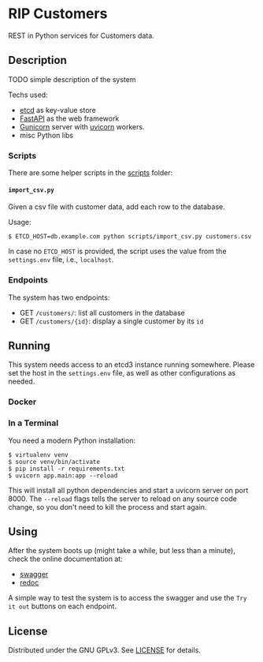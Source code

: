 # RIP Customers

REST in Python services for Customers data.

## Description

TODO simple description of the system

Techs used:
- [etcd](https://etcd.io) as key-value store
- [FastAPI](https://fastapi.tiangolo.com) as the web framework
- [Gunicorn](https://gunicorn.org/) server with
  [uvicorn](https://www.uvicorn.org/) workers.
- misc Python libs

### Scripts

There are some helper scripts in the [scripts](scripts/) folder:

#### `import_csv.py`

Given a csv file with customer data, add each row to the database.

Usage:

```
$ ETCD_HOST=db.example.com python scripts/import_csv.py customers.csv
```

In case no `ETCD_HOST` is provided, the script uses the value from the
`settings.env` file, i.e., `localhost`.

### Endpoints

The system has two endpoints:

- GET `/customers/`: list all customers in the database
- GET `/customers/{id}`: display a single customer by its `id`


## Running

This system needs access to an etcd3 instance running somewhere. Please set the
host in the `settings.env` file, as well as other configurations as needed.

### Docker

### In a Terminal

You need a modern Python installation:

```
$ virtualenv venv
$ source venv/bin/activate
$ pip install -r requirements.txt
$ uvicorn app.main:app --reload
```

This will install all python dependencies and start a uvicorn server on port
8000. The `--reload` flags tells the server to reload on any source code
change, so you don't need to kill the process and start again.


## Using

After the system boots up (might take a while, but less than a minute), check
the online documentation at:

- [swagger](http://localhost/docs)
- [redoc](http://localhost/redoc)

A simple way to test the system is to access the swagger and use the `Try it
out` buttons on each endpoint.


## License

Distributed under the GNU GPLv3. See [LICENSE](LICENSE) for details.

